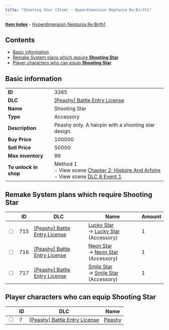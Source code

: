 ```yaml
---
title: "Shooting Star (Item) - Hyperdimension Neptunia Re;Birth1"
---
```


[**Item Index**](/neptunia/rb1/item/index.html) - [Hyperdimension Neptunia Re;Birth1](/neptunia/rb1)

## Contents

- [Basic information](#basic-information)
- [Remake System plans which require **Shooting Star**](#remake-system-plans-which-require-shooting-star)
- [Player characters who can equip **Shooting Star**](#player-characters-who-can-equip-shooting-star)

## Basic information

|   |   |
| -- | -- |
| **ID** | 3365 |
| **DLC** | [[Peashy] Battle Entry License](/neptunia/rb1/dlc/8-peashy.html) |
| **Name** | Shooting Star |
| **Type** | Accessory |
| **Description** | Peashy only. A hairpin with a shooting star design. |
| **Buy Price** | 100000 |
| **Sell Price** | 50000 |
| **Max inventory** | 99 |
| **To unlock in shop** | Method 1<br />- View scene [Chapter 2: Histoire And Arfoire](/neptunia/rb1/scene/1-201-chapter-2-histoire-and-arfoire.html)<br />- View scene [DLC 8 Event 1](/neptunia/rb1/scene/8-5020-dlc-8-event-1.html) |

## Remake System plans which require **Shooting Star**

|    | ID | DLC | Name | Amount |
| -- | -- | --- | ---- | ------ |
| <input type="checkbox" id="rb1-remake-8-715" class="trackbox" /> | 715 | [[Peashy] Battle Entry License](/neptunia/rb1/dlc/8-peashy.html) | [Lucky Star](/neptunia/rb1/remake/8-715-lucky-star.html)<br />→ [Lucky Star](/neptunia/rb1/item/8-3366-lucky-star.html) (Accessory) | 1 |
| <input type="checkbox" id="rb1-remake-8-716" class="trackbox" /> | 716 | [[Peashy] Battle Entry License](/neptunia/rb1/dlc/8-peashy.html) | [Neon Star](/neptunia/rb1/remake/8-716-neon-star.html)<br />→ [Neon Star](/neptunia/rb1/item/8-3367-neon-star.html) (Accessory) | 1 |
| <input type="checkbox" id="rb1-remake-8-717" class="trackbox" /> | 717 | [[Peashy] Battle Entry License](/neptunia/rb1/dlc/8-peashy.html) | [Smile Star](/neptunia/rb1/remake/8-717-smile-star.html)<br />→ [Smile Star](/neptunia/rb1/item/8-3368-smile-star.html) (Accessory) | 1 |

## Player characters who can equip **Shooting Star**

|    | ID | DLC | Name |
| -- | -- | --- | ---- |
| <input type="checkbox" id="rb1-player-8-7" class="trackbox" /> | 7 | [[Peashy] Battle Entry License](/neptunia/rb1/dlc/8-peashy.html) | [Peashy](/neptunia/rb1/player/8-7-peashy.html) |